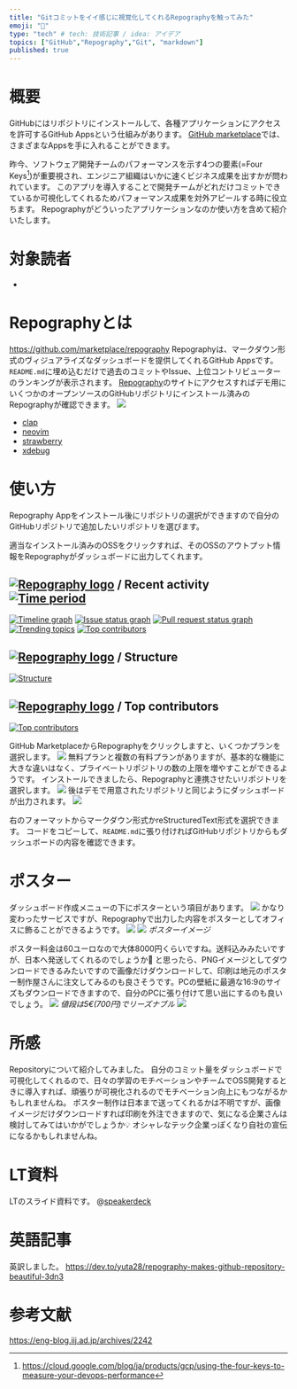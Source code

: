 ```yaml
---
title: "Gitコミットをイイ感じに視覚化してくれるRepographyを触ってみた"
emoji: "🐁"
type: "tech" # tech: 技術記事 / idea: アイデア
topics: ["GitHub","Repography","Git", "markdown"]
published: true
---
```


# 概要
GitHubにはリポジトリにインストールして、各種アプリケーションにアクセスを許可するGitHub Appsという仕組みがあります。
[GitHub marketplace](https://github.com/marketplace)では、さまざまなAppsを手に入れることができます。

昨今、ソフトウェア開発チームのパフォーマンスを示す4つの要素(=Four Keys[^1])が重要視され、エンジニア組織はいかに速くビジネス成果を出すかが問われています。
このアプリを導入することで開発チームがどれだけコミットできているか可視化してくれるためパフォーマンス成果を対外アピールする時に役立ちます。
Repographyがどういったアプリケーションなのか使い方を含めて紹介いたします。

[^1]: https://cloud.google.com/blog/ja/products/gcp/using-the-four-keys-to-measure-your-devops-performance

# 対象読者
- 

# Repographyとは
https://github.com/marketplace/repography
Repographyは、マークダウン形式のヴィジュアライズなダッシュボードを提供してくれるGitHub Appsです。`README.md`に埋め込むだけで過去のコミットやIssue、上位コントリビューターのランキングが表示されます。
[Repography](https://repography.com/)のサイトにアクセスすればデモ用にいくつかのオープンソースのGitHubリポジトリにインストール済みのRepographyが確認できます。
![](/images/repography-handson/image1.png)
- [clap](https://github.com/clap-rs/clap)
- [neovim](https://github.com/neovim/neovim)
- [strawberry](https://github.com/strawberry-graphql/strawberry)
- [xdebug](https://github.com/xdebug/xdebug)

# 使い方
Repography Appをインストール後にリポジトリの選択ができますので自分のGitHubリポジトリで追加したいリポジトリを選びます。

適当なインストール済みのOSSをクリックすれば、そのOSSのアウトプット情報をRepographyがダッシュボードに出力してくれます。
## [![Repography logo](https://images.repography.com/logo.svg)](https://repography.com) / Recent activity [![Time period](https://images.repography.com/0/neovim/neovim/recent-activity/d751713988987e9331980363e24189ce_badge.svg)](https://repography.com)
[![Timeline graph](https://images.repography.com/0/neovim/neovim/recent-activity/d751713988987e9331980363e24189ce_timeline.svg)](https://github.com/neovim/neovim/commits)
[![Issue status graph](https://images.repography.com/0/neovim/neovim/recent-activity/d751713988987e9331980363e24189ce_issues.svg)](https://github.com/neovim/neovim/issues)
[![Pull request status graph](https://images.repography.com/0/neovim/neovim/recent-activity/d751713988987e9331980363e24189ce_prs.svg)](https://github.com/neovim/neovim/pulls)
[![Trending topics](https://images.repography.com/0/neovim/neovim/recent-activity/d751713988987e9331980363e24189ce_words.svg)](https://github.com/neovim/neovim/commits)
[![Top contributors](https://images.repography.com/0/neovim/neovim/recent-activity/d751713988987e9331980363e24189ce_users.svg)](https://github.com/neovim/neovim/graphs/contributors)

## [![Repography logo](https://images.repography.com/logo.svg)](https://repography.com) / Structure
[![Structure](https://images.repography.com/0/clap-rs/clap/structure/f00e021e8d4f56f5a659737a2301b4c1_table.svg)](https://github.com/clap-rs/clap)

## [![Repography logo](https://images.repography.com/logo.svg)](https://repography.com) / Top contributors
[![Top contributors](https://images.repography.com/0/clap-rs/clap/top-contributors/d751713988987e9331980363e24189ce_table.svg)](https://github.com/clap-rs/clap/graphs/contributors)

GitHub MarketplaceからRepographyをクリックしますと、いくつかプランを選択します。
![](/images/repography-handson/image2.png)
無料プランと複数の有料プランがありますが、基本的な機能に大きな違いはなく、プライベートリポジトリの数の上限を増やすことができるようです。
インストールできましたら、Repographyと連携させたいリポジトリを選択します。
![](/images/repography-handson/image3.png)
後はデモで用意されたリポジトリと同じようにダッシュボードが出力されます。
![](/images/repography-handson/image4.png)

右のフォーマットからマークダウン形式かreStructuredText形式を選択できます。
コードをコピーして、`README.md`に張り付ければGitHubリポジトリからもダッシュボードの内容を確認できます。
# ポスター
ダッシュボード作成メニューの下にポスターという項目があります。
![](/images/repography-handson/image5.png)
かなり変わったサービスですが、Repographyで出力した内容をポスターとしてオフィスに飾ることができるようです。
![](/images/repography-handson/image6.png)
![](/images/repography-handson/image7.png)
*ポスターイメージ*

ポスター料金は60ユーロなので大体8000円くらいですね。送料込みみたいですが、日本へ発送してくれるのでしょうか🤔
と思ったら、PNGイメージとしてダウンロードできるみたいですので画像だけダウンロードして、印刷は地元のポスター制作屋さんに注文してみるのも良さそうです。PCの壁紙に最適な16:9のサイズもダウンロードできますので、自分のPCに張り付けて思い出にするのも良いでしょう。
![](/images/repography-handson/image8.png)
*値段は5€(700円)でリーズナブル*
![](/images/repography-handson/image9.png)

# 所感
Repositoryについて紹介してみました。
自分のコミット量をダッシュボードで可視化してくれるので、日々の学習のモチベーションやチームでOSS開発するときに導入すれば、頑張りが可視化されるのでモチベーション向上にもつながるかもしれませんね。
ポスター制作は日本まで送ってくれるかは不明ですが、画像イメージだけダウンロードすれば印刷を外注できますので、気になる企業さんは検討してみてはいかがでしょうか💡
オシャレなテック企業っぽくなり自社の宣伝になるかもしれませんね。
# LT資料
LTのスライド資料です。
@[speakerdeck](704db58db30d49a8ae9f90b3631c6c08)

# 英語記事
英訳しました。
https://dev.to/yuta28/repography-makes-github-repository-beautiful-3dn3
# 参考文献
https://eng-blog.iij.ad.jp/archives/2242